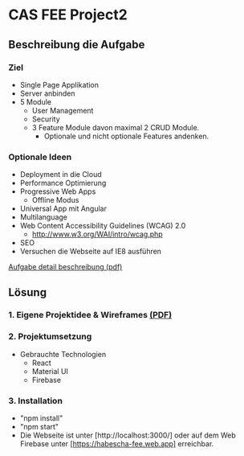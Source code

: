 # CAS FEE Project2
## Beschreibung die Aufgabe
### Ziel
* Single Page Applikation
* Server anbinden
* 5 Module
  * User Management
  * Security
  * 3 Feature Module davon maximal 2 CRUD Module.
    * Optionale und nicht optionale Features andenken.
### Optionale Ideen
* Deployment in die Cloud
* Performance Optimierung
* Progressive Web Apps
  * Offline Modus
* Universal App mit Angular
* Multilanguage
* Web Content Accessibility Guidelines (WCAG) 2.0
  *  http://www.w3.org/WAI/intro/wcag.php
* SEO
* Versuchen die Webseite auf IE8 ausführen

[Aufgabe detail beschreibung (pdf)](Projekt2-beschreibung.pdf)

## Lösung
### 1. Eigene Projektidee & Wireframes [(PDF)](Projekidee-und-Mockups-Dokumentation.pdf)
### 2. Projektumsetzung
* Gebrauchte Technologien
  * React
  * Material UI
  * Firebase
  
### 3. Installation
* "npm install"
* "npm start"
* Die Webseite ist unter [http://localhost:3000/]  oder auf dem Web Firebase unter [https://habescha-fee.web.app] erreichbar.
